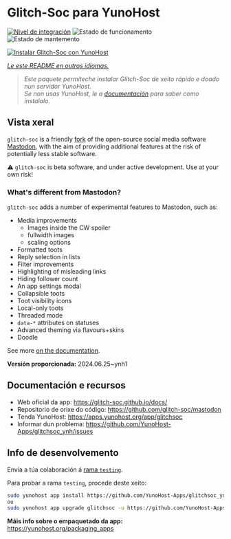 <!--
NOTA: Este README foi creado automáticamente por <https://github.com/YunoHost/apps/tree/master/tools/readme_generator>
NON debe editarse manualmente.
-->

# Glitch-Soc para YunoHost

[![Nivel de integración](https://dash.yunohost.org/integration/glitchsoc.svg)](https://ci-apps.yunohost.org/ci/apps/glitchsoc/) ![Estado de funcionamento](https://ci-apps.yunohost.org/ci/badges/glitchsoc.status.svg) ![Estado de mantemento](https://ci-apps.yunohost.org/ci/badges/glitchsoc.maintain.svg)

[![Instalar Glitch-Soc con YunoHost](https://install-app.yunohost.org/install-with-yunohost.svg)](https://install-app.yunohost.org/?app=glitchsoc)

*[Le este README en outros idiomas.](./ALL_README.md)*

> *Este paquete permíteche instalar Glitch-Soc de xeito rápido e doado nun servidor YunoHost.*  
> *Se non usas YunoHost, le a [documentación](https://yunohost.org/install) para saber como instalalo.*

## Vista xeral

`glitch-soc` is a friendly [fork](https://en.wikipedia.org/wiki/Fork_(software_development)) of the open-source social media software [Mastodon](https://joinmastodon.org/), with the aim of providing additional features at the risk of potentially less stable software.

⚠️ `glitch-soc` is beta software, and under active development. Use at your own risk!

###  What's different from Mastodon?

`glitch-soc` adds a number of experimental features to Mastodon, such as:

- Media improvements
  - Images inside the CW spoiler
  - fullwidth images
  - scaling options
- Formatted toots
- Reply selection in lists
- Filter improvements
- Highlighting of misleading links
- Hiding follower count
- An app settings modal
- Collapsible toots
- Toot visibility icons
- Local-only toots
- Threaded mode
- `data-*` attributes on statuses
- Advanced theming via flavours+skins
- Doodle

See more [on the documentation](https://glitch-soc.github.io/docs/).


**Versión proporcionada:** 2024.06.25~ynh1
## Documentación e recursos

- Web oficial da app: <https://glitch-soc.github.io/docs/>
- Repositorio de orixe do código: <https://github.com/glitch-soc/mastodon>
- Tenda YunoHost: <https://apps.yunohost.org/app/glitchsoc>
- Informar dun problema: <https://github.com/YunoHost-Apps/glitchsoc_ynh/issues>

## Info de desenvolvemento

Envía a túa colaboración á [rama `testing`](https://github.com/YunoHost-Apps/glitchsoc_ynh/tree/testing).

Para probar a rama `testing`, procede deste xeito:

```bash
sudo yunohost app install https://github.com/YunoHost-Apps/glitchsoc_ynh/tree/testing --debug
ou
sudo yunohost app upgrade glitchsoc -u https://github.com/YunoHost-Apps/glitchsoc_ynh/tree/testing --debug
```

**Máis info sobre o empaquetado da app:** <https://yunohost.org/packaging_apps>
